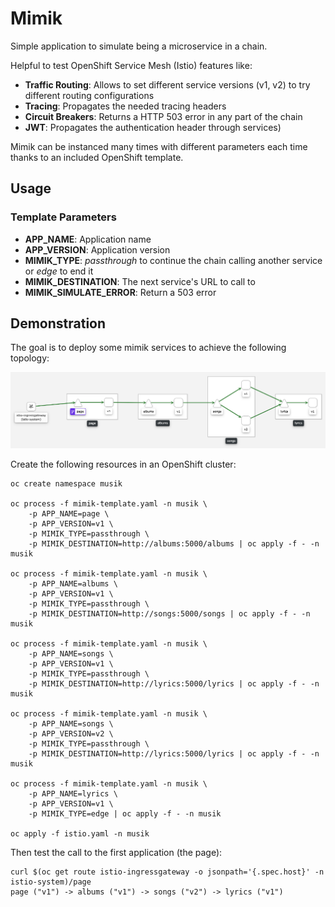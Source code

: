 # Mimik

Simple application to simulate being a microservice in a chain. 

Helpful to test OpenShift Service Mesh (Istio) features like:

* **Traffic Routing**: Allows to set different service versions (v1, v2) to try different routing configurations
* **Tracing**: Propagates the needed tracing headers
* **Circuit Breakers**: Returns a HTTP 503 error in any part of the chain
* **JWT**: Propagates the authentication header through services)

Mimik can be instanced many times with different parameters each time thanks to an included OpenShift template.

## Usage

### Template Parameters

* **APP_NAME**: Application name
* **APP_VERSION**: Application version
* **MIMIK_TYPE**: *passthrough* to continue the chain calling another service or *edge* to end it
* **MIMIK_DESTINATION**: The next service's URL to call to
* **MIMIK_SIMULATE_ERROR**: Return a 503 error

## Demonstration

The goal is to deploy some mimik services to achieve the following topology:

![Mesh](mesh.png)

Create the following resources in an OpenShift cluster:

    oc create namespace musik

    oc process -f mimik-template.yaml -n musik \
        -p APP_NAME=page \
        -p APP_VERSION=v1 \
        -p MIMIK_TYPE=passthrough \
        -p MIMIK_DESTINATION=http://albums:5000/albums | oc apply -f - -n musik

    oc process -f mimik-template.yaml -n musik \
        -p APP_NAME=albums \
        -p APP_VERSION=v1 \
        -p MIMIK_TYPE=passthrough \
        -p MIMIK_DESTINATION=http://songs:5000/songs | oc apply -f - -n musik

    oc process -f mimik-template.yaml -n musik \
        -p APP_NAME=songs \
        -p APP_VERSION=v1 \
        -p MIMIK_TYPE=passthrough \
        -p MIMIK_DESTINATION=http://lyrics:5000/lyrics | oc apply -f - -n musik

    oc process -f mimik-template.yaml -n musik \
        -p APP_NAME=songs \
        -p APP_VERSION=v2 \
        -p MIMIK_TYPE=passthrough \
        -p MIMIK_DESTINATION=http://lyrics:5000/lyrics | oc apply -f - -n musik

    oc process -f mimik-template.yaml -n musik \
        -p APP_NAME=lyrics \
        -p APP_VERSION=v1 \
        -p MIMIK_TYPE=edge | oc apply -f - -n musik

    oc apply -f istio.yaml -n musik

Then test the call to the first application (the page):

    curl $(oc get route istio-ingressgateway -o jsonpath='{.spec.host}' -n istio-system)/page
    page ("v1") -> albums ("v1") -> songs ("v2") -> lyrics ("v1")